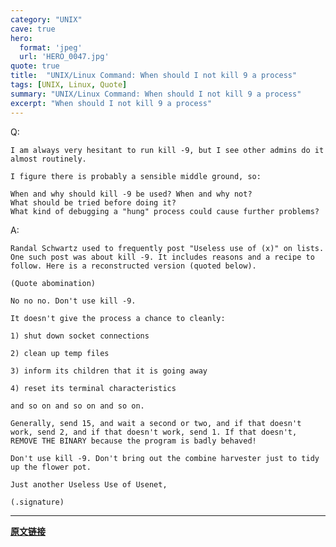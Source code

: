 ```yaml
---
category: "UNIX"
cave: true
hero:
  format: 'jpeg'
  url: 'HERO_0047.jpg'
quote: true
title:  "UNIX/Linux Command: When should I not kill 9 a process"
tags: [UNIX, Linux, Quote]
summary: "UNIX/Linux Command: When should I not kill 9 a process"
excerpt: "When should I not kill 9 a process"
---
```

Q:

	I am always very hesitant to run kill -9, but I see other admins do it almost routinely.

	I figure there is probably a sensible middle ground, so:

	When and why should kill -9 be used? When and why not?
	What should be tried before doing it?
	What kind of debugging a "hung" process could cause further problems?

A:

	Randal Schwartz used to frequently post "Useless use of (x)" on lists. One such post was about kill -9. It includes reasons and a recipe to follow. Here is a reconstructed version (quoted below).

	(Quote abomination)

	No no no. Don't use kill -9.

	It doesn't give the process a chance to cleanly:

	1) shut down socket connections

	2) clean up temp files

	3) inform its children that it is going away

	4) reset its terminal characteristics

	and so on and so on and so on.

	Generally, send 15, and wait a second or two, and if that doesn't work, send 2, and if that doesn't work, send 1. If that doesn't, REMOVE THE BINARY because the program is badly behaved!

	Don't use kill -9. Don't bring out the combine harvester just to tidy up the flower pot.

	Just another Useless Use of Usenet,

	(.signature)

***
**[原文链接](https://unix.stackexchange.com/questions/8916/when-should-i-not-kill-9-a-process)**
